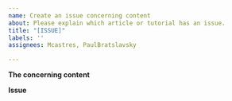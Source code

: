 ```yaml
---
name: Create an issue concerning content
about: Please explain which article or tutorial has an issue.
title: "[ISSUE]"
labels: ''
assignees: Mcastres, PaulBratslavsky

---
```


**The concerning content**
<!--
Hello 👋

Before you start, please make sure your issue is understandable and reproducible.
To make your issue readable make sure you use valid Markdown syntax.

Please explain which article or tutorial has an issue.
-->

**Issue**
<!--
Describe the issue
-->
